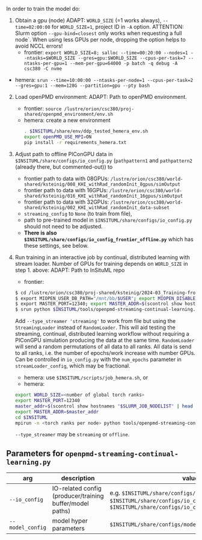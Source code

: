 In order to train the model do:


1. Obtain a gpu (node)
   ADAPT: `WORLD_SIZE` (=1 works always), `--time=02:00:00` for `WORLD_SIZE=1`, project ID in `-A` option.
   ATTENTION: Slurm option `--gpu-bind=closest` only works when requesting a full node`. When using less GPUs per node, dropping the option helps to avoid NCCL errors!
   - frontier: `export WORLD_SIZE=8; salloc --time=00:20:00 --nodes=1 --ntasks=$WORLD_SIZE --gres=gpu:$WORLD_SIZE --cpus-per-task=7 --ntasks-per-gpu=1 --mem-per-gpu=64000 -p batch -q debug -A csc380 -C nvme`
  - hemera: `srun --time=10:00:00 --ntasks-per-node=1 --cpus-per-task=2 --gres=gpu:1 --mem=128G --partition=gpu --pty bash`

2. Load openPMD environment:
   ADAPT: Path to openPMD environment.
   - frontier: `source /lustre/orion/csc380/proj-shared/openpmd_environment/env.sh`
   - hemera: create a new environment
      ```bash
	  . $INSITUML/share/env/ddp_tested_hemera_env.sh
	  export openPMD_USE_MPI=ON
	  pip install -r requirements_hemera.txt
	  ```

3. Adjust path to offline PIConGPU data in `$INSITUML/share/configs/io_config.py` (`pathpattern1` and `pathpattern2` (already there, but commented-out)) to
      - frontier path to data with 08GPUs: `/lustre/orion/csc380/world-shared/ksteinig/008_KHI_withRad_randomInit_8gpus/simOutput`
      - frontier path to data with 16GPUs: `/lustre/orion/csc380/world-shared/ksteinig/016_KHI_withRad_randomInit_16gpus/simOutput`
      - frontier path to data with 32GPUs: `/lustre/orion/csc380/world-shared/ksteinig/002_KHI_withRad_randomInit_data-subset`
   * `streaming_config` to `None` (to train from file),
   * path to pre-trained model in `$INSITUML/share/configs/io_config.py` should not need to be adjusted.
   * **There is also `$INSITUML/share/configs/io_config_frontier_offline.py`** which has these settings,
     see below.

4. Run training in an interactive job by continual, distributed learning with stream loader.
   Number of GPUs for training depends on `WORLD_SIZE` in step 1. above:
   ADAPT: Path to InSituML repo

   - frontier:
   ```bash
   $ cd /lustre/orion/csc380/proj-shared/ksteinig/2024-03_Training-from-Stream/job_temp # change directory to arbitrary temporary directory
   $ export MIOPEN_USER_DB_PATH="/mnt/bb/$USER"; export MIOPEN_DISABLE_CACHE=1
   $ export MASTER_PORT=12340; export MASTER_ADDR=$(scontrol show hostnames "$SLURM_JOB_NODELIST" | head -n 1)
   $ srun python $INSITUML/tools/openpmd-streaming-continual-learning.py --io_config $INSITUML/share/configs/io_config_frontier_offline.py 2>err.txt | tee out.txt
   ```
   Add `--type_streamer 'streaming'` to work from file but using the `StreamingLoader` instead of `RandomLoader`.
   This will aid testing the streaming, continual, distributed learning workflow without requiring a PIConGPU simulation producing the data at the same time.
   `RandomLoader` will send a random permutations of all data to all ranks.
   All data is send to all ranks, i.e. the number of epochs/work increase with number GPUs.
   Can be controlled in `io_config.py` with the `num_epochs` parameter in `streamLoader_config`, which may be fractional.

   - hemera: use `$INSITUML/scripts/job_hemera.sh`, or
   - hemera:
   ```bash
   export WORLD_SIZE=<number of global torch ranks>
   export MASTER_PORT=12340
   master_addr=$(scontrol show hostnames "$SLURM_JOB_NODELIST" | head -n 1)
   export MASTER_ADDR=$master_addr
   cd $INSITUML
   mpirun -n <torch ranks per node> python tools/openpmd-streaming-continual-learning.py --io_config=share/configs/io_config_hemera.py --type_streamer=offline
   ```
   `--type_streamer` may be `streaming` or `offline`.

## Parameters for `openpmd-streaming-continual-learning.py`
|arg | description | values |
| --- | --- | --- |
|`--io_config`| IO-related config (producer/training buffer/model paths) | e.g. `$INSITUML/share/configs/io_config.py` (default), `$INSITUML/share/configs/io_config_frontier_offline.py`, `$INSITUML/share/configs/io_config_hemera.py` |
|`--model_config` | model hyper parameters | `$INSITUML/share/configs/model_config.py` |
